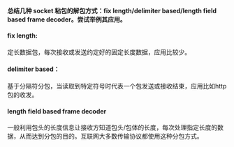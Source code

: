 #### 总结几种 socket 粘包的解包方式：fix length/delimiter based/length field based frame decoder。尝试举例其应用。

#### fix length:
定长数据包，每次接收或发送约定好的固定长度数据，应用比较少。
#### delimiter based：
基于分隔符分包，当读取到特定符号时代表一个包发送或接收结束，应用比如http包的收发。
#### length field based frame decoder
一般利用包头的长度信息让接收方知道包头/包体的长度，每次处理指定长度的数据，从而达到分包的目的。互联网大多数传输协议都使用这种分包方式。


